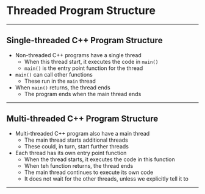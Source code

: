 # Threaded Program Structure

---

## Single-threaded C++ Program Structure

- Non-threaded C++ programs have a single thread
  - When this thread start, it executes the code in `main()`
  - `main()` is the entry point function for the thread
- `main()` can call other functions
  - These run in the `main` thread
- When `main()` returns, the thread ends
  - The program ends when the main thread ends

---

## Multi-threaded C++ Program Structure

- Multi-threaded C++ program also have a main thread
  - The main thread starts additional threads
  - These could, in turn, start further threads
- Each thread has its own entry point function
  - When the thread starts, it executes the code in this function
  - When teh function returns, the thread ends
  - The main thread continues to execute its own code
  - It does not wait for the other threads, unless we explicitly tell it to

---
